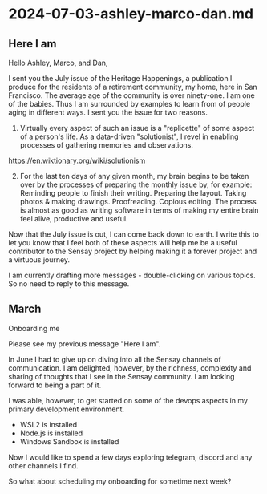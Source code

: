 # 2024-07-03-ashley-marco-dan.md

## Here I am

Hello Ashley, Marco, and Dan,

I sent you the July issue of the Heritage Happenings, a publication I produce for the residents of a retirement community, my home, here in San Francisco. The average age of the community is over ninety-one. I am one of the babies. Thus I am surrounded by examples to learn from of people aging in different ways. I sent you the issue for two reasons.

1. Virtually every aspect of such an issue is a "replicette" of some aspect of a person's life. As a data-driven "solutionist", I revel in enabling processes of  gathering memories and observations.

https://en.wiktionary.org/wiki/solutionism

2. For the last ten days of any given month, my brain begins to be taken over by the processes of preparing the monthly issue by, for example: Reminding people to finish their writing. Preparing the layout. Taking photos & making drawings. Proofreading. Copious editing. The process is almost as good as writing software in terms of making my entire brain feel alive, productive and useful.

Now that the July issue is out, I can come back down to earth. I write this to let you know that I feel both of these aspects will help me be a useful contributor to the Sensay project by helping making it a forever project and a virtuous journey.

I am currently drafting more messages - double-clicking on various topics. So no need to reply to this message.




## March

Onboarding me

Please see my previous message "Here I am".

In June I had to give up on diving into all the Sensay channels of communication. I am delighted, however, by the richness, complexity and sharing of thoughts that I see in the Sensay community. I am looking forward to being a part of it.

I was able, however, to get started on some of the devops aspects in my primary development environment.

* WSL2 is installed
* Node.js is installed
* Windows Sandbox is installed

Now I would like to spend a few days exploring telegram, discord and any other channels I find.

So what about scheduling my onboarding for sometime next week?




